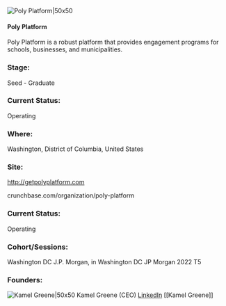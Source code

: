 

![Poly Platform|50x50](https://res.cloudinary.com/crunchbase-production/image/upload/dvvviurrorahdzx9ipim)

#### Poly Platform
Poly Platform is a robust platform that provides engagement programs for schools, businesses, and municipalities.

### Stage: 
Seed - Graduate 

### Current Status: 
Operating

### Where:
Washington, District of Columbia, United States

### Site:
http://getpolyplatform.com



crunchbase.com/organization/poly-platform

### Current Status: 
Operating

### Cohort/Sessions: 
Washington DC J.P. Morgan, in Washington DC JP Morgan 2022 T5

### Founders: 

![Kamel Greene|50x50](https://www.f6s.com/static-resource/images/profile-placeholder-user.jpg) Kamel Greene (CEO) [LinkedIn](https://linkedin.com/in/kamelgreene) [[Kamel Greene]]


